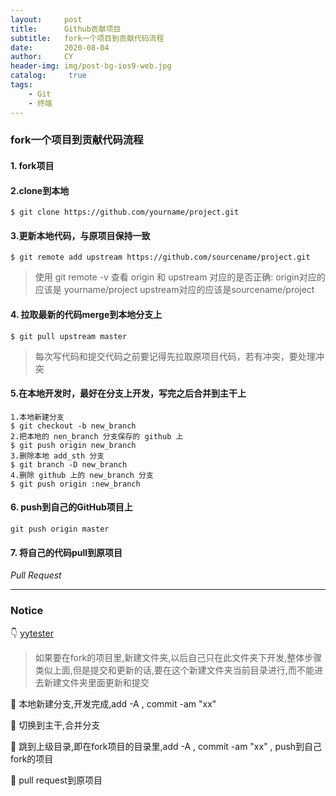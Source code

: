 ```yaml
---
layout:     post
title:      Github贡献项目
subtitle:   fork一个项目到贡献代码流程
date:       2020-08-04
author:     CY
header-img: img/post-bg-ios9-web.jpg
catalog: 	 true
tags:
    - Git
    - 终端
---
```


### fork一个项目到贡献代码流程

#### 1. fork项目

#### 2.clone到本地

```shell
$ git clone https://github.com/yourname/project.git
```

#### 3.更新本地代码，与原项目保持一致

```shell
$ git remote add upstream https://github.com/sourcename/project.git
```

>使用 git remote -v 查看 origin 和 upstream 对应的是否正确:
> origin对应的应该是 yourname/project
> upstream对应的应该是sourcename/project

#### 4. 拉取最新的代码merge到本地分支上

```shell
$ git pull upstream master
```

>每次写代码和提交代码之前要记得先拉取原项目代码，若有冲突，要处理冲突

#### 5.在本地开发时，最好在分支上开发，写完之后合并到主干上

```shell
1.本地新建分支
$ git checkout -b new_branch
2.把本地的 nen_branch 分支保存的 github 上
$ git push origin new_branch
3.删除本地 add_sth 分支
$ git branch -D new_branch
4.删除 github 上的 new_branch 分支
$ git push origin :new_branch
```

#### 6. push到自己的GitHub项目上

```shell
git push origin master
```

#### 7. 将自己的代码pull到原项目

*Pull Request*

---

### Notice

👇 [yytester]('https://www.jianshu.com/p/d4a34e55f490')

>如果要在fork的项目里,新建文件夹,以后自己只在此文件夹下开发,整体步骤类似上面,但是提交和更新的话,要在这个新建文件夹当前目录进行,而不能进去新建文件夹里面更新和提交

📕 本地新建分支,开发完成,add -A , commit -am "xx"

📕 切换到主干,合并分支

📕 跳到上级目录,即在fork项目的目录里,add -A , commit -am "xx" , push到自己fork的项目

📕 pull request到原项目


